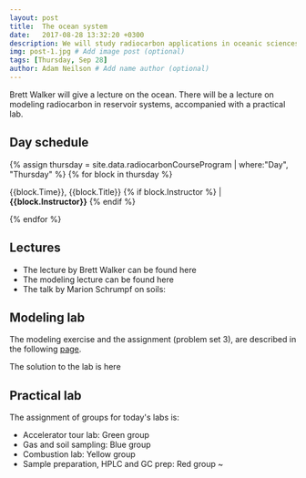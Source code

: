 ```yaml
---
layout: post
title:  The ocean system
date:   2017-08-28 13:32:20 +0300
description: We will study radiocarbon applications in oceanic sciences, and will get an introduction to modeling
img: post-1.jpg # Add image post (optional)
tags: [Thursday, Sep 28]
author: Adam Neilson # Add name author (optional)
---
```


Brett Walker will give a lecture on the ocean. There will be a lecture on modeling radiocarbon in reservoir systems, accompanied with a practical lab. 

## Day schedule

{% assign thursday = site.data.radiocarbonCourseProgram | where:"Day", "Thursday" %}
{% for block in thursday %}
<p>{{block.Time}}, {{block.Title}} {% if block.Instructor %} | <b>{{block.Instructor}}</b> {% endif %} </p>
{% endfor %}


## Lectures
* The lecture by Brett Walker can be found here <a href="{{ site.baseurl }}/lectures/Walker_Oceans.pdf"> <i class="fa fa-file" aria-hidden="true"></i></a>
* The modeling lecture can be found here <a href="{{ site.baseurl }}/lectures/Sierra_Modeling.pdf"> <i class="fa fa-file" aria-hidden="true"></i></a>
* The talk by Marion Schrumpf on soils: <a href="{{ site.baseurl }}/lectures/Schrumpf_soils.pdf"> <i class="fa fa-file" aria-hidden="true"></i></a>


## Modeling lab
The modeling exercise and the assignment (problem set 3), are described in the following [page]({{site.baseurl}}/modellab/).

The solution to the lab is here <a href="{{ site.baseurl }}/assets/data/labSolution.R"> <i class="fa fa-file" aria-hidden="true"></i></a>

## Practical lab
The assignment of groups for today's labs is:
* Accelerator tour lab: Green group
* Gas and soil sampling: Blue group
* Combustion lab: Yellow group
* Sample preparation, HPLC and GC prep: Red group
~

